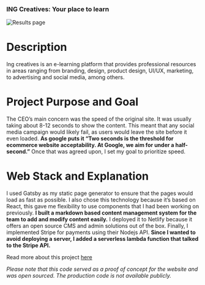 ### ING Creatives: Your place to learn

![Results page](https://aaspinwall.com/static/9fe42c1717849ef897fd3170a32509e6/80c60/screen.webp)

# Description

Ing creatives is an e-learning platform that provides professional resources in areas ranging from branding, design, product design, UI/UX, marketing, to advertising and social media, among others.

# Project Purpose and Goal

The CEO’s main concern was the speed of the original site. It was usually taking about 8-12 seconds to show the content. This meant that any social media campaign would likely fail, as users would leave the site before it even loaded. **As google puts it “Two seconds is the threshold for ecommerce website acceptability. At Google, we aim for under a half-second.”** Once that was agreed upon, I set my goal to prioritize speed.

# Web Stack and Explanation

I used Gatsby as my static page generator to ensure that the pages would load as fast as possible. I also chose this technology because it’s based on React, this gave me flexibility to use components that I had been working on previously. **I built a markdown based content management system for the team to add and modify content easily.** I deployed it to Netlify because it offers an open source CMS and admin solutions out of the box. Finally, I implemented Stripe for payments using their Nodejs API. **Since I wanted to avoid deploying a server, I added a serverless lambda function that talked to the Stripe API.**

Read more about this project [here](https://aaspinwall.com/projects/ing/overview/)

_Please note that this code served as a proof of concept for the website and was open sourced. The production code is not available publicly._
